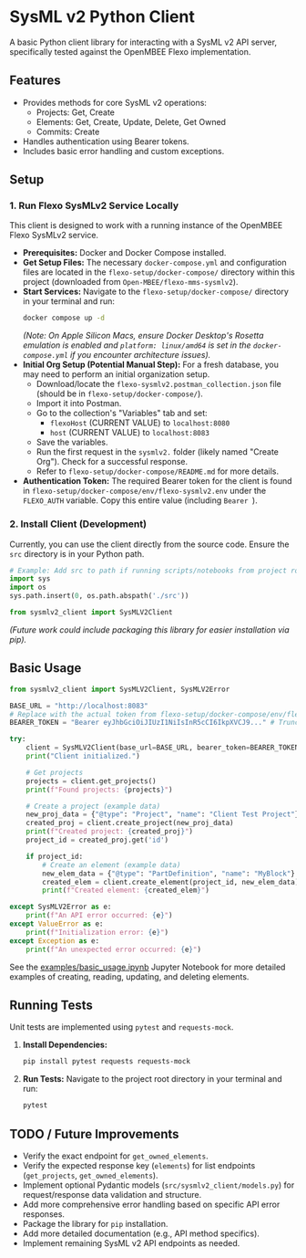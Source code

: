 # SysML v2 Python Client

A basic Python client library for interacting with a SysML v2 API server, specifically tested against the OpenMBEE Flexo implementation.

## Features

*   Provides methods for core SysML v2 operations:
    *   Projects: Get, Create
    *   Elements: Get, Create, Update, Delete, Get Owned
    *   Commits: Create
*   Handles authentication using Bearer tokens.
*   Includes basic error handling and custom exceptions.

## Setup

### 1. Run Flexo SysMLv2 Service Locally

This client is designed to work with a running instance of the OpenMBEE Flexo SysMLv2 service.

*   **Prerequisites:** Docker and Docker Compose installed.
*   **Get Setup Files:** The necessary `docker-compose.yml` and configuration files are located in the `flexo-setup/docker-compose/` directory within this project (downloaded from `Open-MBEE/flexo-mms-sysmlv2`).
*   **Start Services:** Navigate to the `flexo-setup/docker-compose/` directory in your terminal and run:
    ```bash
    docker compose up -d
    ```
    *(Note: On Apple Silicon Macs, ensure Docker Desktop's Rosetta emulation is enabled and `platform: linux/amd64` is set in the `docker-compose.yml` if you encounter architecture issues).*
*   **Initial Org Setup (Potential Manual Step):** For a fresh database, you may need to perform an initial organization setup.
    *   Download/locate the `flexo-sysmlv2.postman_collection.json` file (should be in `flexo-setup/docker-compose/`).
    *   Import it into Postman.
    *   Go to the collection's "Variables" tab and set:
        *   `flexoHost` (CURRENT VALUE) to `localhost:8080`
        *   `host` (CURRENT VALUE) to `localhost:8083`
    *   Save the variables.
    *   Run the first request in the `sysmlv2.` folder (likely named "Create Org"). Check for a successful response.
    *   Refer to `flexo-setup/docker-compose/README.md` for more details.
*   **Authentication Token:** The required Bearer token for the client is found in `flexo-setup/docker-compose/env/flexo-sysmlv2.env` under the `FLEXO_AUTH` variable. Copy this entire value (including `Bearer `).

### 2. Install Client (Development)

Currently, you can use the client directly from the source code. Ensure the `src` directory is in your Python path.

```python
# Example: Add src to path if running scripts/notebooks from project root
import sys
import os
sys.path.insert(0, os.path.abspath('./src'))

from sysmlv2_client import SysMLV2Client
```

*(Future work could include packaging this library for easier installation via pip).*

## Basic Usage

```python
from sysmlv2_client import SysMLV2Client, SysMLV2Error

BASE_URL = "http://localhost:8083"
# Replace with the actual token from flexo-setup/docker-compose/env/flexo-sysmlv2.env
BEARER_TOKEN = "Bearer eyJhbGciOiJIUzI1NiIsInR5cCI6IkpXVCJ9..." # Truncated for example

try:
    client = SysMLV2Client(base_url=BASE_URL, bearer_token=BEARER_TOKEN)
    print("Client initialized.")

    # Get projects
    projects = client.get_projects()
    print(f"Found projects: {projects}")

    # Create a project (example data)
    new_proj_data = {"@type": "Project", "name": "Client Test Project"}
    created_proj = client.create_project(new_proj_data)
    print(f"Created project: {created_proj}")
    project_id = created_proj.get('id')

    if project_id:
        # Create an element (example data)
        new_elem_data = {"@type": "PartDefinition", "name": "MyBlock"}
        created_elem = client.create_element(project_id, new_elem_data)
        print(f"Created element: {created_elem}")

except SysMLV2Error as e:
    print(f"An API error occurred: {e}")
except ValueError as e:
    print(f"Initialization error: {e}")
except Exception as e:
    print(f"An unexpected error occurred: {e}")

```

See the [examples/basic_usage.ipynb](examples/basic_usage.ipynb) Jupyter Notebook for more detailed examples of creating, reading, updating, and deleting elements.

## Running Tests

Unit tests are implemented using `pytest` and `requests-mock`.

1.  **Install Dependencies:**
    ```bash
    pip install pytest requests requests-mock
    ```
2.  **Run Tests:** Navigate to the project root directory in your terminal and run:
    ```bash
    pytest
    ```

## TODO / Future Improvements

*   Verify the exact endpoint for `get_owned_elements`.
*   Verify the expected response key (`elements`) for list endpoints (`get_projects`, `get_owned_elements`).
*   Implement optional Pydantic models (`src/sysmlv2_client/models.py`) for request/response data validation and structure.
*   Add more comprehensive error handling based on specific API error responses.
*   Package the library for `pip` installation.
*   Add more detailed documentation (e.g., API method specifics).
*   Implement remaining SysML v2 API endpoints as needed.